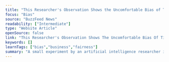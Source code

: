 ```yaml
---
title: "This Researcher's Observation Shows the Uncomfortable Bias of TikTok's Algorithm"
focus: "Bias"
source: "BuzzFeed News"
readability: ["Intermediate"]
type: "Website Article"
openSource: false
link: "This Researcher's Observation Shows The Uncomfortable Bias Of TikTok's Algorithm https://www.buzzfeednews.com/article/laurenstrapagiel/tiktok-algorithim-racial-bias"
keywords: []
learnTags: ["bias","business","fairness"]
summary: "A small experiment by an artificial intelligence researcher is raising questions about whether TikTok's algorithm is suggesting new creators to users based on the race and appearance of those creators. "
---
```

